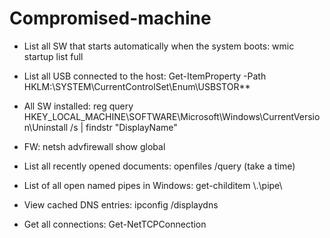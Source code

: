# Compromised-machine

* List all SW that starts automatically when the system boots: wmic startup list full

* List all USB connected to the host: Get-ItemProperty -Path HKLM:\SYSTEM\CurrentControlSet\Enum\USBSTOR\*\*

* All SW installed: reg query HKEY_LOCAL_MACHINE\SOFTWARE\Microsoft\Windows\CurrentVersion\Uninstall /s | findstr "DisplayName"

* FW: netsh advfirewall show global

* List all recently opened documents: openfiles /query (take a time)

* List of all open named pipes in Windows: get-childitem \\.\pipe\

* View cached DNS entries: ipconfig /displaydns

* Get all connections: Get-NetTCPConnection



